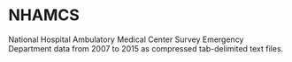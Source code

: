 # NHAMCS
National Hospital Ambulatory Medical Center Survey Emergency Department data from 2007 to 2015 as compressed tab-delimited text files.
